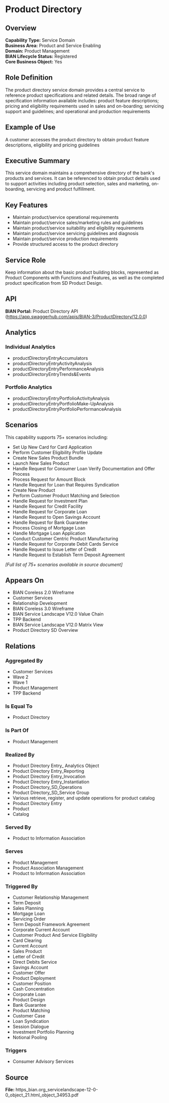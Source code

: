 # Product Directory

## Overview
**Capability Type:** Service Domain  
**Business Area:** Product and Service Enabling  
**Domain:** Product Management  
**BIAN Lifecycle Status:** Registered  
**Core Business Object:** Yes

## Role Definition
The product directory service domain provides a central service to reference product specifications and related details. The broad range of specification information available includes: product feature descriptions; pricing and eligibility requirements used in sales and on-boarding; servicing support and guidelines; and operational and production requirements

## Example of Use
A customer accesses the product directory to obtain product feature descriptions, eligibility and pricing guidelines

## Executive Summary
This service domain maintains a comprehensive directory of the bank's products and services. It can be referenced to obtain product details used to support activities including product selection, sales and marketing, on-boarding, servicing and product fulfillment.

## Key Features
- Maintain product/service operational requirements
- Maintain product/service sales/marketing rules and guidelines
- Maintain product/service suitability and eligibility requirements
- Maintain product/service servicing guidelines and diagnosis
- Maintain product/service production requirements
- Provide structured access to the product directory

## Service Role
Keep information about the basic product building blocks, represented as Product Components with Functions and Features, as well as the completed product specification from SD Product Design.

## API
**BIAN Portal:** Product Directory API (https://app.swaggerhub.com/apis/BIAN-3/ProductDirectory/12.0.0)

## Analytics

### Individual Analytics
- productDirectoryEntryAccumulators
- productDirectoryEntryActivityAnalysis
- productDirectoryEntryPerformanceAnalysis
- productDirectoryEntryTrends&Events

### Portfolio Analytics
- productDirectoryEntryPortfolioActivityAnalysis
- productDirectoryEntryPortfolioMake-UpAnalysis
- productDirectoryEntryPortfolioPerformanceAnalysis

## Scenarios
This capability supports 75+ scenarios including:
- Set Up New Card for Card Application
- Perform Customer Eligibility Profile Update
- Create New Sales Product Bundle
- Launch New Sales Product
- Handle Request for Consumer Loan Verify Documentation and Offer Process
- Process Request for Amount Block
- Handle Request for Loan that Requires Syndication
- Create New Product
- Perform Customer Product Matching and Selection
- Handle Request for Investment Plan
- Handle Request for Credit Facility
- Handle Request for Corporate Loan
- Handle Request to Open Savings Account
- Handle Request for Bank Guarantee
- Process Closing of Mortgage Loan
- Handle Mortgage Loan Application
- Conduct Customer Centric Product Manufacturing
- Handle Request for Corporate Debit Cards Service
- Handle Request to Issue Letter of Credit
- Handle Request to Establish Term Deposit Agreement

*[Full list of 75+ scenarios available in source document]*

## Appears On
- BIAN Coreless 2.0 Wireframe
- Customer Services
- Relationship Development
- BIAN Coreless 3.0 Wireframe
- BIAN Service Landscape V12.0 Value Chain
- TPP Backend
- BIAN Service Landscape V12.0 Matrix View
- Product Directory SD Overview

## Relations

### Aggregated By
- Customer Services
- Wave 2
- Wave 1
- Product Management
- TPP Backend

### Is Equal To
- Product Directory

### Is Part Of
- Product Management

### Realized By
- Product Directory Entry_ Analytics Object
- Product Directory Entry_Reporting
- Product Directory Entry_Invocation
- Product Directory Entry_Instantiation
- Product Directory_SD_Operations
- Product Directory_SD_Service Group
- Various retrieve, register, and update operations for product catalog
- Product Directory Entry
- Product
- Catalog

### Served By
- Product to Information Association

### Serves
- Product Management
- Product Association Management
- Product to Information Association

### Triggered By
- Customer Relationship Management
- Term Deposit
- Sales Planning
- Mortgage Loan
- Servicing Order
- Term Deposit Framework Agreement
- Corporate Current Account
- Customer Product And Service Eligibility
- Card Clearing
- Current Account
- Sales Product
- Letter of Credit
- Direct Debits Service
- Savings Account
- Customer Offer
- Product Deployment
- Customer Position
- Cash Concentration
- Corporate Loan
- Product Design
- Bank Guarantee
- Product Matching
- Customer Case
- Loan Syndication
- Session Dialogue
- Investment Portfolio Planning
- Notional Pooling

### Triggers
- Consumer Advisory Services

## Source
**File:** https_bian.org_servicelandscape-12-0-0_object_21.html_object_34953.pdf
